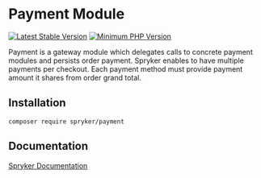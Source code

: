 # Payment Module
[![Latest Stable Version](https://poser.pugx.org/spryker/payment/v/stable.svg)](https://packagist.org/packages/spryker/payment)
[![Minimum PHP Version](https://img.shields.io/badge/php-%3E%3D%207.4-8892BF.svg)](https://php.net/)

Payment is a gateway module which delegates calls to concrete payment modules and persists order payment. Spryker enables to have multiple payments per checkout. Each payment method must provide payment amount it shares from order grand total.

## Installation

```
composer require spryker/payment
```

## Documentation

[Spryker Documentation](https://docs.spryker.com)
